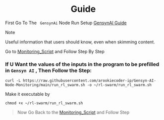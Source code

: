 <div align="center"> 

# Guide </div>

First Go To The ` GensynAi` Node Run Setup [GensynAI Guide](https://github.com/Mayankgg01/Gensyn-ai-Rl-Swarm_Guide)

> [!NOTE]
> Useful information that users should know, even when skimming content.

Go to [Monitoring_Script](https://github.com/arookiecoder-ip/Gensyn-AI-Node-Monitoring/blob/02708e522f984fe68582669d79ced05f4764fc05/Monitoring_Script.md)
and Follow Step By Step
<br>


### If U Want the values of the inputs in the program to be prefilled in `Gensyn AI` , Then Follow the Step: 

```
curl -L https://raw.githubusercontent.com/arookiecoder-ip/Gensyn-AI-Node-Monitoring/main/run_rl_swarm.sh -o ~/rl-swarm/run_rl_swarm.sh

```

Make it executable by 
```
chmod +x ~/rl-swarm/run_rl_swarm.sh
```

> Now Go Back to the [Monitoring_Script](https://github.com/arookiecoder-ip/Gensyn-AI-Node-Monitoring/blob/02708e522f984fe68582669d79ced05f4764fc05/Monitoring_Script.md)
and Follow Step 